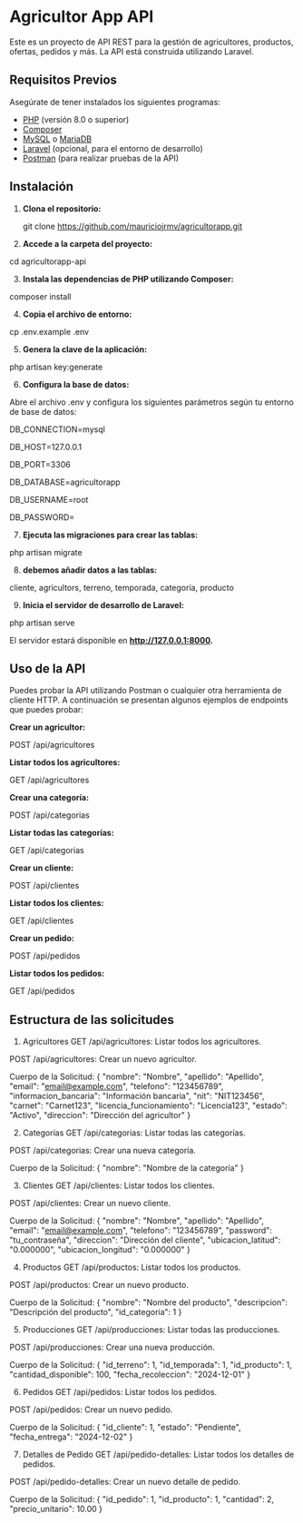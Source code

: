 # Agricultor App API

Este es un proyecto de API REST para la gestión de agricultores, productos, ofertas, pedidos y más. La API está construida utilizando Laravel.

## Requisitos Previos

Asegúrate de tener instalados los siguientes programas:

- [PHP](https://www.php.net/downloads) (versión 8.0 o superior)
- [Composer](https://getcomposer.org/download/)
- [MySQL](https://dev.mysql.com/downloads/mysql/) o [MariaDB](https://mariadb.org/download/)
- [Laravel](https://laravel.com/docs/9.x/installation) (opcional, para el entorno de desarrollo)
- [Postman](https://www.postman.com/downloads/) (para realizar pruebas de la API)

## Instalación

1. **Clona el repositorio:**

   git clone https://github.com/mauriciojrmv/agricultorapp.git

2. **Accede a la carpeta del proyecto:**

cd agricultorapp-api

3. **Instala las dependencias de PHP utilizando Composer:**

composer install

4. **Copia el archivo de entorno:**

cp .env.example .env

5. **Genera la clave de la aplicación:**

php artisan key:generate

6. **Configura la base de datos:**

Abre el archivo .env y configura los siguientes parámetros según tu entorno de base de datos:

DB_CONNECTION=mysql

DB_HOST=127.0.0.1

DB_PORT=3306

DB_DATABASE=agricultorapp

DB_USERNAME=root

DB_PASSWORD=

7. **Ejecuta las migraciones para crear las tablas:**

php artisan migrate

8. **debemos añadir datos a las tablas:**

cliente, agricultors, terreno, temporada, categoría, producto

9. **Inicia el servidor de desarrollo de Laravel:**

php artisan serve

El servidor estará disponible en **http://127.0.0.1:8000.**

## Uso de la API

Puedes probar la API utilizando Postman o cualquier otra herramienta de cliente HTTP. A continuación se presentan algunos ejemplos de endpoints que puedes probar:

**Crear un agricultor:**

POST /api/agricultores

**Listar todos los agricultores:**

GET /api/agricultores

**Crear una categoría:**

POST /api/categorias

**Listar todas las categorías:**

GET /api/categorias

**Crear un cliente:**

POST /api/clientes

**Listar todos los clientes:**

GET /api/clientes

**Crear un pedido:**

POST /api/pedidos

**Listar todos los pedidos:**

GET /api/pedidos


## Estructura de las solicitudes

1. Agricultores
GET /api/agricultores: Listar todos los agricultores.

POST /api/agricultores: Crear un nuevo agricultor.

Cuerpo de la Solicitud: { "nombre": "Nombre", "apellido": "Apellido", "email": "email@example.com", "telefono": "123456789", "informacion_bancaria": "Información bancaria", "nit": "NIT123456", "carnet": "Carnet123", "licencia_funcionamiento": "Licencia123", "estado": "Activo", "direccion": "Dirección del agricultor" }

2. Categorías
GET /api/categorias: Listar todas las categorías.

POST /api/categorias: Crear una nueva categoría.

Cuerpo de la Solicitud: { "nombre": "Nombre de la categoría" }

3. Clientes
GET /api/clientes: Listar todos los clientes.

POST /api/clientes: Crear un nuevo cliente.

Cuerpo de la Solicitud: { "nombre": "Nombre", "apellido": "Apellido", "email": "email@example.com", "telefono": "123456789", "password": "tu_contraseña", "direccion": "Dirección del cliente", "ubicacion_latitud": "0.000000", "ubicacion_longitud": "0.000000" }

4. Productos
GET /api/productos: Listar todos los productos.

POST /api/productos: Crear un nuevo producto.

Cuerpo de la Solicitud: { "nombre": "Nombre del producto", "descripcion": "Descripción del producto", "id_categoria": 1 }

5. Producciones
GET /api/producciones: Listar todas las producciones.

POST /api/producciones: Crear una nueva producción.

Cuerpo de la Solicitud: { "id_terreno": 1, "id_temporada": 1, "id_producto": 1, "cantidad_disponible": 100, "fecha_recoleccion": "2024-12-01" }

6. Pedidos
GET /api/pedidos: Listar todos los pedidos.

POST /api/pedidos: Crear un nuevo pedido.

Cuerpo de la Solicitud: { "id_cliente": 1, "estado": "Pendiente", "fecha_entrega": "2024-12-02" }

7. Detalles de Pedido
GET /api/pedido-detalles: Listar todos los detalles de pedidos.

POST /api/pedido-detalles: Crear un nuevo detalle de pedido.

Cuerpo de la Solicitud: { "id_pedido": 1, "id_producto": 1, "cantidad": 2, "precio_unitario": 10.00 }
